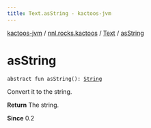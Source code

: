 ```yaml
---
title: Text.asString - kactoos-jvm
---
```


[kactoos-jvm](../../index.html) / [nnl.rocks.kactoos](../index.html) / [Text](index.html) / [asString](./as-string.html)

# asString

`abstract fun asString(): `[`String`](https://kotlinlang.org/api/latest/jvm/stdlib/kotlin/-string/index.html)

Convert it to the string.

**Return**
The string.

**Since**
0.2

